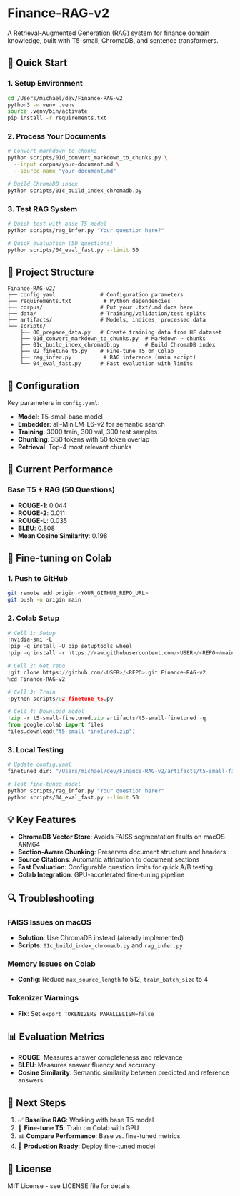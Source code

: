 # Finance-RAG-v2

A Retrieval-Augmented Generation (RAG) system for finance domain knowledge, built with T5-small, ChromaDB, and sentence transformers.

## 🚀 Quick Start

### 1. Setup Environment
```bash
cd /Users/michael/dev/Finance-RAG-v2
python3 -m venv .venv
source .venv/bin/activate
pip install -r requirements.txt
```

### 2. Process Your Documents
```bash
# Convert markdown to chunks
python scripts/01d_convert_markdown_to_chunks.py \
  --input corpus/your-document.md \
  --source-name "your-document.md"

# Build ChromaDB index
python scripts/01c_build_index_chromadb.py
```

### 3. Test RAG System
```bash
# Quick test with base T5 model
python scripts/rag_infer.py "Your question here?"

# Quick evaluation (50 questions)
python scripts/04_eval_fast.py --limit 50
```

## 📁 Project Structure

```
Finance-RAG-v2/
├── config.yaml              # Configuration parameters
├── requirements.txt          # Python dependencies
├── corpus/                  # Put your .txt/.md docs here
├── data/                    # Training/validation/test splits
├── artifacts/               # Models, indices, processed data
└── scripts/
    ├── 00_prepare_data.py   # Create training data from HF dataset
    ├── 01d_convert_markdown_to_chunks.py  # Markdown → chunks
    ├── 01c_build_index_chromadb.py        # Build ChromaDB index
    ├── 02_finetune_t5.py    # Fine-tune T5 on Colab
    ├── rag_infer.py          # RAG inference (main script)
    └── 04_eval_fast.py      # Fast evaluation with limits
```

## 🔧 Configuration

Key parameters in `config.yaml`:
- **Model**: T5-small base model
- **Embedder**: all-MiniLM-L6-v2 for semantic search
- **Training**: 3000 train, 300 val, 300 test samples
- **Chunking**: 350 tokens with 50 token overlap
- **Retrieval**: Top-4 most relevant chunks

## 🎯 Current Performance

### Base T5 + RAG (50 Questions)
- **ROUGE-1**: 0.044
- **ROUGE-2**: 0.011  
- **ROUGE-L**: 0.035
- **BLEU**: 0.808
- **Mean Cosine Similarity**: 0.198

## 🚀 Fine-tuning on Colab

### 1. Push to GitHub
```bash
git remote add origin <YOUR_GITHUB_REPO_URL>
git push -u origin main
```

### 2. Colab Setup
```python
# Cell 1: Setup
!nvidia-smi -L
!pip -q install -U pip setuptools wheel
!pip -q install -r https://raw.githubusercontent.com/<USER>/<REPO>/main/requirements.txt

# Cell 2: Get repo
!git clone https://github.com/<USER>/<REPO>.git Finance-RAG-v2
%cd Finance-RAG-v2

# Cell 3: Train
!python scripts/02_finetune_t5.py

# Cell 4: Download model
!zip -r t5-small-finetuned.zip artifacts/t5-small-finetuned -q
from google.colab import files
files.download("t5-small-finetuned.zip")
```

### 3. Local Testing
```bash
# Update config.yaml
finetuned_dir: "/Users/michael/dev/Finance-RAG-v2/artifacts/t5-small-finetuned"

# Test fine-tuned model
python scripts/rag_infer.py "Your question here?"
python scripts/04_eval_fast.py --limit 50
```

## 💡 Key Features

- **ChromaDB Vector Store**: Avoids FAISS segmentation faults on macOS ARM64
- **Section-Aware Chunking**: Preserves document structure and headers
- **Source Citations**: Automatic attribution to document sections
- **Fast Evaluation**: Configurable question limits for quick A/B testing
- **Colab Integration**: GPU-accelerated fine-tuning pipeline

## 🔍 Troubleshooting

### FAISS Issues on macOS
- **Solution**: Use ChromaDB instead (already implemented)
- **Scripts**: `01c_build_index_chromadb.py` and `rag_infer.py`

### Memory Issues on Colab
- **Config**: Reduce `max_source_length` to 512, `train_batch_size` to 4

### Tokenizer Warnings
- **Fix**: Set `export TOKENIZERS_PARALLELISM=false`

## 📊 Evaluation Metrics

- **ROUGE**: Measures answer completeness and relevance
- **BLEU**: Measures answer fluency and accuracy  
- **Cosine Similarity**: Semantic similarity between predicted and reference answers

## 🎯 Next Steps

1. ✅ **Baseline RAG**: Working with base T5 model
2. 🔄 **Fine-tune T5**: Train on Colab with GPU
3. 📊 **Compare Performance**: Base vs. fine-tuned metrics
4. 🚀 **Production Ready**: Deploy fine-tuned model

## 📝 License

MIT License - see LICENSE file for details.
